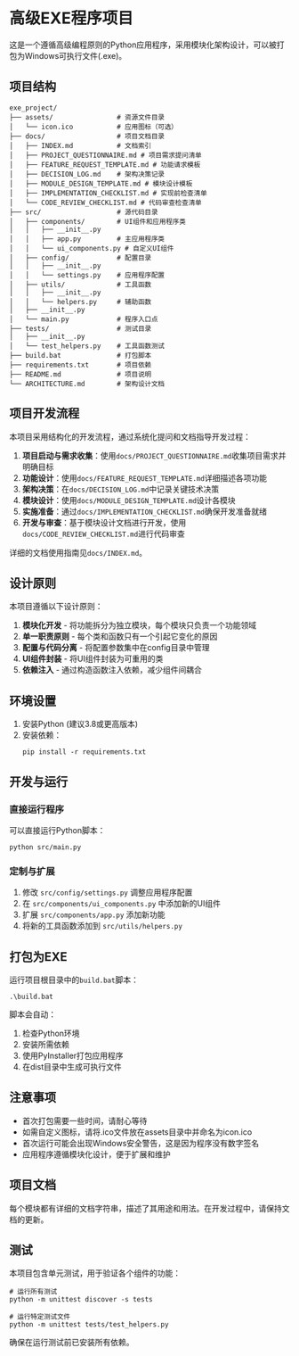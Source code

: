 # 高级EXE程序项目

这是一个遵循高级编程原则的Python应用程序，采用模块化架构设计，可以被打包为Windows可执行文件(.exe)。

## 项目结构

```
exe_project/
├── assets/                # 资源文件目录
│   └── icon.ico           # 应用图标（可选）
├── docs/                  # 项目文档目录
│   ├── INDEX.md           # 文档索引
│   ├── PROJECT_QUESTIONNAIRE.md # 项目需求提问清单
│   ├── FEATURE_REQUEST_TEMPLATE.md # 功能请求模板
│   ├── DECISION_LOG.md    # 架构决策记录
│   ├── MODULE_DESIGN_TEMPLATE.md # 模块设计模板
│   ├── IMPLEMENTATION_CHECKLIST.md # 实现前检查清单
│   └── CODE_REVIEW_CHECKLIST.md # 代码审查检查清单
├── src/                   # 源代码目录
│   ├── components/        # UI组件和应用程序类
│   │   ├── __init__.py
│   │   ├── app.py         # 主应用程序类
│   │   └── ui_components.py # 自定义UI组件
│   ├── config/            # 配置目录
│   │   ├── __init__.py
│   │   └── settings.py    # 应用程序配置
│   ├── utils/             # 工具函数
│   │   ├── __init__.py
│   │   └── helpers.py     # 辅助函数
│   ├── __init__.py
│   └── main.py            # 程序入口点
├── tests/                 # 测试目录
│   ├── __init__.py
│   └── test_helpers.py    # 工具函数测试
├── build.bat              # 打包脚本
├── requirements.txt       # 项目依赖
├── README.md              # 项目说明
└── ARCHITECTURE.md        # 架构设计文档
```

## 项目开发流程

本项目采用结构化的开发流程，通过系统化提问和文档指导开发过程：

1. **项目启动与需求收集**：使用`docs/PROJECT_QUESTIONNAIRE.md`收集项目需求并明确目标
2. **功能设计**：使用`docs/FEATURE_REQUEST_TEMPLATE.md`详细描述各项功能
3. **架构决策**：在`docs/DECISION_LOG.md`中记录关键技术决策
4. **模块设计**：使用`docs/MODULE_DESIGN_TEMPLATE.md`设计各模块
5. **实施准备**：通过`docs/IMPLEMENTATION_CHECKLIST.md`确保开发准备就绪
6. **开发与审查**：基于模块设计文档进行开发，使用`docs/CODE_REVIEW_CHECKLIST.md`进行代码审查

详细的文档使用指南见`docs/INDEX.md`。

## 设计原则

本项目遵循以下设计原则：

1. **模块化开发** - 将功能拆分为独立模块，每个模块只负责一个功能领域
2. **单一职责原则** - 每个类和函数只有一个引起它变化的原因
3. **配置与代码分离** - 将配置参数集中在config目录中管理
4. **UI组件封装** - 将UI组件封装为可重用的类
5. **依赖注入** - 通过构造函数注入依赖，减少组件间耦合

## 环境设置

1. 安装Python (建议3.8或更高版本)
2. 安装依赖：
   ```
   pip install -r requirements.txt
   ```

## 开发与运行

### 直接运行程序

可以直接运行Python脚本：
```
python src/main.py
```

### 定制与扩展

1. 修改 `src/config/settings.py` 调整应用程序配置
2. 在 `src/components/ui_components.py` 中添加新的UI组件
3. 扩展 `src/components/app.py` 添加新功能
4. 将新的工具函数添加到 `src/utils/helpers.py`

## 打包为EXE

运行项目根目录中的`build.bat`脚本：

```
.\build.bat
```

脚本会自动：
1. 检查Python环境
2. 安装所需依赖
3. 使用PyInstaller打包应用程序
4. 在dist目录中生成可执行文件

## 注意事项

- 首次打包需要一些时间，请耐心等待
- 如需自定义图标，请将.ico文件放在assets目录中并命名为icon.ico
- 首次运行可能会出现Windows安全警告，这是因为程序没有数字签名
- 应用程序遵循模块化设计，便于扩展和维护

## 项目文档

每个模块都有详细的文档字符串，描述了其用途和用法。在开发过程中，请保持文档的更新。

## 测试

本项目包含单元测试，用于验证各个组件的功能：

```
# 运行所有测试
python -m unittest discover -s tests

# 运行特定测试文件
python -m unittest tests/test_helpers.py
```

确保在运行测试前已安装所有依赖。 